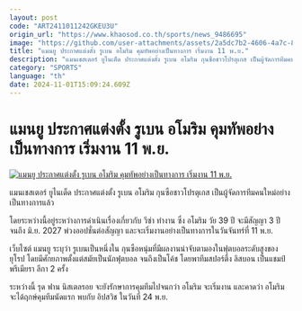 ```yaml
---
layout: post
code: "ART2411011242GKEU3U"
origin_url: "https://www.khaosod.co.th/sports/news_9486695"
image: "https://github.com/user-attachments/assets/2a5dc7b2-4606-4a7c-8664-5a6191c626c5"
title: "แมนยู ประกาศแต่งตั้ง รูเบน อโมริม คุมทัพอย่างเป็นทางการ เริ่มงาน 11 พ.ย."
description: "แมนเชสเตอร์ ยูไนเต็ด ประกาศแต่งตั้ง รูเบน อโมริม กุนซือชาวโปรตุเกส เป็นผู้จัดการทีมคนใหม่อย่างเป็นทางการแล้ว"
category: "SPORTS"
language: "th"
date: 2024-11-01T15:09:24.609Z
---
```


# แมนยู ประกาศแต่งตั้ง รูเบน อโมริม คุมทัพอย่างเป็นทางการ เริ่มงาน 11 พ.ย.

[![แมนยู ประกาศแต่งตั้ง รูเบน อโมริม คุมทัพอย่างเป็นทางการ เริ่มงาน 11 พ.ย.](https://www.khaosod.co.th/wpapp/uploads/2024/11/AM2.jpg "แมนยู ประกาศแต่งตั้ง รูเบน อโมริม คุมทัพอย่างเป็นทางการ เริ่มงาน 11 พ.ย.")](https://www.khaosod.co.th/wpapp/uploads/2024/11/AM2.jpg)

แมนเชสเตอร์ ยูไนเต็ด ประกาศแต่งตั้ง รูเบน อโมริม กุนซือชาวโปรตุเกส เป็นผู้จัดการทีมคนใหม่อย่างเป็นทางการแล้ว

โดยระหว่างนี้อยู่ระหว่างการดำเนินเรื่องเกี่ยวกับ วีซ่า ทำงาน ซึ่ง อโมริม วัย 39 ปี จะมีสัญญา 3 ปี จนถึง มิ.ย. 2027 พ่วงออปชั่นต่อสัญญา และจะเริ่มงานอย่างเป็นทางการในวันจันทร์ที่ 11 พ.ย.

เว็บไซต์ แมนยู ระบุว่า รูเบนเป็นหนึ่งใน กุนซือหนุ่มที่มีผลงานน่าจับตามองในฟุตบอลระดับสูงของยุโรป โดยมีศักยภาพตั้งแต่สมัยเป็นนักฟุตบอล จนถึงเป็นโค้ช โดยพาทีมสปอร์ติ้ง ลิสบอน เป็นแชมป์ พรีเมียรา ลีกา 2 ครั้ง

ระหว่างนี้ รุด ฟาน นิสเตลรอย จะยังรักษาการคุมทีมไปจนกว่า อโมริม จะเริ่มงาน และคาดว่า อโมริม จะได้ฤกษ์คุมทีมนัดแรก พบกับ อิปสวิช ในวันที่ 24 พ.ย.